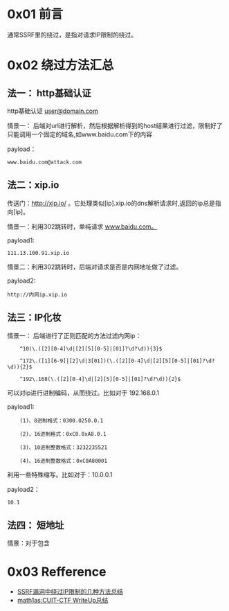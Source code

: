 # 0x01 前言
通常SSRF里的绕过，是指对请求IP限制的绕过。

# 0x02 绕过方法汇总
## 法一： http基础认证
http基础认证 user@domain.com

情景一： 后端对url进行解析，然后根据解析得到的host结果进行过滤，限制好了只能调用一个固定的域名,如www.baidu.com下的内容

payload：
```
www.baidu.com@attack.com
```

## 法二：xip.io
传送门：http://xip.io/ 。它处理类似[ip].xip.io的dns解析请求时,返回的ip总是指向[ip]。

情景一：利用302跳转时，单纯请求 www.baidu.com。

payload1:
```
111.13.100.91.xip.io
```

情景二：利用302跳转时，后端对请求是否是内网地址做了过滤。

payload2:
```
http://内网ip.xip.io
```

## 法三：IP化妆
情景一： 后端进行了正则匹配的方法过滤内网ip：
```
    ^10(\.([2][0-4]\d|[2][5][0-5]|[01]?\d?\d)){3}$

    ^172\.([1][6-9]|[2]\d|3[01])(\.([2][0-4]\d|[2][5][0-5]|[01]?\d?\d)){2}$

    ^192\.168(\.([2][0-4]\d|[2][5][0-5]|[01]?\d?\d)){2}$
```
可以对ip进行进制编码，从而绕过。比如对于 192.168.0.1

payload1:
```
    (1)、8进制格式：0300.0250.0.1

    (2)、16进制格式：0xC0.0xA8.0.1

    (3)、10进制整数格式：3232235521

    (4)、16进制整数格式：0xC0A80001

```

利用一些特殊缩写。比如对于：10.0.0.1

payload2：
```
10.1
```

## 法四： 短地址
情景：对于包含

# 0x03 Refference
+ [SSRF漏洞中绕过IP限制的几种方法总结 ](http://www.freebuf.com/articles/web/135342.html)
+ [math1as:CUIT-CTF WriteUp总结](http://www.math1as.com/index.php/archives/70/)